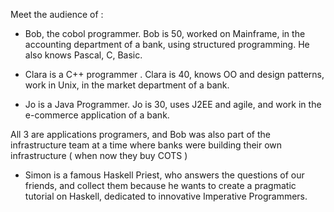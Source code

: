 Meet the audience of :

- Bob, the cobol programmer. Bob is 50, worked on Mainframe, in the accounting department of a bank, using structured programming. He also knows Pascal, C, Basic.

- Clara is a C++ programmer . Clara is 40, knows OO and design patterns, work in Unix, in the market department of a bank.

- Jo is a Java Programmer. Jo is 30, uses J2EE and agile, and work in the e-commerce application of a bank.  

All 3 are applications programers, and Bob was also part of the infrastructure team at a time where banks were building their own infrastructure ( when now they buy COTS ) 

- Simon is a famous Haskell Priest, who answers the questions of our friends, and collect them because he wants to create a pragmatic tutorial on Haskell, dedicated to innovative Imperative Programmers.